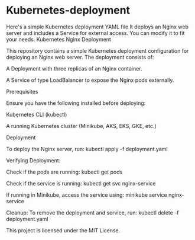 # Kubernetes-deployment
Here's a simple Kubernetes deployment YAML file
It deploys an Nginx web server and includes a Service for external access. You can modify it to fit your needs.
Kubernetes Nginx Deployment

This repository contains a simple Kubernetes deployment configuration for deploying an Nginx web server. The deployment consists of:

A Deployment with three replicas of an Nginx container.

A Service of type LoadBalancer to expose the Nginx pods externally.

Prerequisites

Ensure you have the following installed before deploying:

Kubernetes CLI (kubectl)

A running Kubernetes cluster (Minikube, AKS, EKS, GKE, etc.)

Deployment

To deploy the Nginx server, run: kubectl apply -f deployment.yaml

Verifying Deployment:

Check if the pods are running: kubectl get pods

Check if the service is running: kubectl get svc nginx-service

If running in Minikube, access the service using: minikube service nginx-service

Cleanup: To remove the deployment and service, run: kubectl delete -f deployment.yaml


This project is licensed under the MIT License.